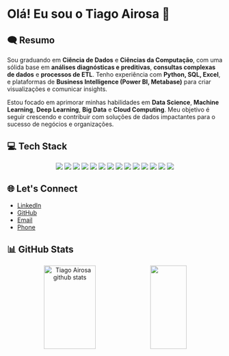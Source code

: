 # Olá! Eu sou o Tiago Airosa 👋

## 🗨 Resumo

Sou graduando em **Ciência de Dados** e **Ciências da Computação**, com uma sólida base em **análises diagnósticas e preditivas**, **consultas complexas de dados** e **processos de ETL**. Tenho experiência com **Python, SQL, Excel**, e plataformas de **Business Intelligence (Power BI, Metabase)** para criar visualizações e comunicar insights. 

Estou focado em aprimorar minhas habilidades em **Data Science**, **Machine Learning**, **Deep Learning**, **Big Data** e **Cloud Computing**. Meu objetivo é seguir crescendo e contribuir com soluções de dados impactantes para o sucesso de negócios e organizações.

## 💻 Tech Stack

<div align="center">
  <img src="https://img.shields.io/badge/Python-0D1117?style=for-the-badge&logo=python&logoColor=FFFFFF&labelColor=4B8BBE" />
  <img src="https://img.shields.io/badge/SQL-0D1117?style=for-the-badge&logo=postgresql&logoColor=FFFFFF&labelColor=336791" />
  <img src="https://img.shields.io/badge/Power_BI-0D1117?style=for-the-badge&logo=powerbi&logoColor=FFFFFF&labelColor=F2C811" />
  <img src="https://img.shields.io/badge/Metabase-0D1117?style=for-the-badge&logo=metabase&logoColor=FFFFFF&labelColor=2E5B68" />
  <img src="https://img.shields.io/badge/MySQL-0D1117?style=for-the-badge&logo=mysql&logoColor=FFFFFF&labelColor=4479A1" />
  <img src="https://img.shields.io/badge/Excel-0D1117?style=for-the-badge&logo=microsoftexcel&logoColor=FFFFFF&labelColor=217346" />
  <img src="https://img.shields.io/badge/Machine_Learning-0D1117?style=for-the-badge&logo=scikit-learn&logoColor=FFFFFF&labelColor=F7931E" />
  <img src="https://img.shields.io/badge/Deep_Learning-0D1117?style=for-the-badge&logo=tensorflow&logoColor=FFFFFF&labelColor=FF6F00" />
  <img src="https://img.shields.io/badge/Tableau-0D1117?style=for-the-badge&logo=tableau&logoColor=FFFFFF&labelColor=E97627" />
  <img src="https://img.shields.io/badge/Matplotlib-0D1117?style=for-the-badge&logo=matplotlib&logoColor=FFFFFF&labelColor=F5A623" />
  <img src="https://img.shields.io/badge/Pandas-0D1117?style=for-the-badge&logo=pandas&logoColor=FFFFFF&labelColor=150458" />
  <img src="https://img.shields.io/badge/Seaborn-0D1117?style=for-the-badge&logo=seaborn&logoColor=FFFFFF&labelColor=7D68A4" />
  <img src="https://img.shields.io/badge/Cloud_Computing-0D1117?style=for-the-badge&logo=aws&logoColor=FFFFFF&labelColor=232F3E" />
  <img src="https://img.shields.io/badge/Big_Data-0D1117?style=for-the-badge&logo=hadoop&logoColor=FFFFFF&labelColor=66CC66" />
</div>

## 🌐 Let's Connect

- [LinkedIn](https://www.linkedin.com/in/tiago-airosa/)
- [GitHub](https://github.com/airosa32)
- [Email](mailto:airosa32@gmail.com)
- [Phone](tel://+5512988082556)

## 📊 GitHub Stats

<div align="center">
  <img width="49%" height="195px" src="https://github-readme-stats.vercel.app/api?username=airosa32&show_icons=true&count_private=true&hide_border=true&title_color=00bfbf&icon_color=00bfbf&text_color=c9d1d9&bg_color=0d1117" alt="Tiago Airosa github stats" />
  <img width="41%" height="195px" src="https://github-readme-stats.vercel.app/api/top-langs/?username=airosa32&layout=compact&hide_border=true&title_color=00bfbf&text_color=00bfbf&bg_color=0d1117" />
</div>
